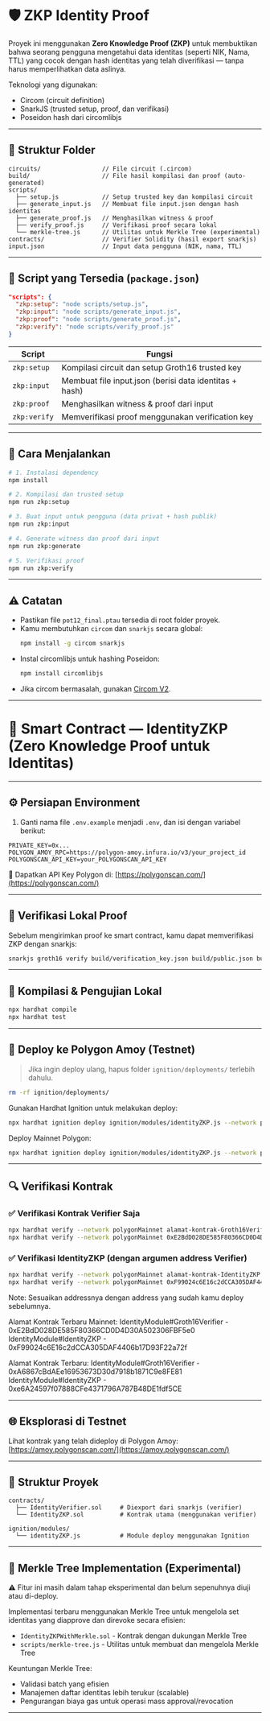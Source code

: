 # 🛡️ ZKP Identity Proof

Proyek ini menggunakan **Zero Knowledge Proof (ZKP)** untuk membuktikan bahwa seorang pengguna mengetahui data identitas (seperti NIK, Nama, TTL) yang cocok dengan hash identitas yang telah diverifikasi — tanpa harus memperlihatkan data aslinya.

Teknologi yang digunakan:
- Circom (circuit definition)
- SnarkJS (trusted setup, proof, dan verifikasi)
- Poseidon hash dari circomlibjs

---

## 📁 Struktur Folder

```
circuits/                 // File circuit (.circom)
build/                    // File hasil kompilasi dan proof (auto-generated)
scripts/
  ├── setup.js            // Setup trusted key dan kompilasi circuit
  ├── generate_input.js   // Membuat file input.json dengan hash identitas
  ├── generate_proof.js   // Menghasilkan witness & proof
  ├── verify_proof.js     // Verifikasi proof secara lokal
  └── merkle-tree.js      // Utilitas untuk Merkle Tree (experimental)
contracts/                // Verifier Solidity (hasil export snarkjs)
input.json                // Input data pengguna (NIK, nama, TTL)
```

---

## 📜 Script yang Tersedia (`package.json`)

```json
"scripts": {
  "zkp:setup": "node scripts/setup.js",
  "zkp:input": "node scripts/generate_input.js",
  "zkp:proof": "node scripts/generate_proof.js",
  "zkp:verify": "node scripts/verify_proof.js"
}
```

| Script | Fungsi |
|--------|--------|
| `zkp:setup` | Kompilasi circuit dan setup Groth16 trusted key |
| `zkp:input` | Membuat file input.json (berisi data identitas + hash) |
| `zkp:proof` | Menghasilkan witness & proof dari input |
| `zkp:verify` | Memverifikasi proof menggunakan verification key |

---

## 🚀 Cara Menjalankan

```bash
# 1. Instalasi dependency
npm install

# 2. Kompilasi dan trusted setup
npm run zkp:setup

# 3. Buat input untuk pengguna (data privat + hash publik)
npm run zkp:input

# 4. Generate witness dan proof dari input
npm run zkp:generate

# 5. Verifikasi proof
npm run zkp:verify
```

---

## ⚠️ Catatan
- Pastikan file `pot12_final.ptau` tersedia di root folder proyek.
- Kamu membutuhkan `circom` dan `snarkjs` secara global:
  ```bash
  npm install -g circom snarkjs
  ```
- Instal circomlibjs untuk hashing Poseidon:
  ```bash
  npm install circomlibjs
  ```
- Jika circom bermasalah, gunakan [Circom V2](https://docs.circom.io/getting-started/installation/#installing-circom).

---


# 🧾 Smart Contract — IdentityZKP (Zero Knowledge Proof untuk Identitas)
---

## ⚙️ Persiapan Environment

1. Ganti nama file `.env.example` menjadi `.env`, dan isi dengan variabel berikut:

```
PRIVATE_KEY=0x...
POLYGON_AMOY_RPC=https://polygon-amoy.infura.io/v3/your_project_id
POLYGONSCAN_API_KEY=your_POLYGONSCAN_API_KEY
```
📎 Dapatkan API Key Polygon di: [https://polygonscan.com/](https://polygonscan.com/)

---

## 🔎 Verifikasi Lokal Proof

Sebelum mengirimkan proof ke smart contract, kamu dapat memverifikasi ZKP dengan snarkjs:

```bash
snarkjs groth16 verify build/verification_key.json build/public.json build/proof.json
```

---

## 🔨 Kompilasi & Pengujian Lokal

```bash
npx hardhat compile
npx hardhat test
```

---

## 🚀 Deploy ke Polygon Amoy (Testnet)

> Jika ingin deploy ulang, hapus folder `ignition/deployments/` terlebih dahulu.
```bash
rm -rf ignition/deployments/
```

Gunakan Hardhat Ignition untuk melakukan deploy:

```bash
npx hardhat ignition deploy ignition/modules/identityZKP.js --network polygonAmoy
```

Deploy Mainnet Polygon:
```bash
npx hardhat ignition deploy ignition/modules/identityZKP.js --network polygonMainnet
```

---

## 🔍 Verifikasi Kontrak

### ✅ Verifikasi Kontrak Verifier Saja

```bash
npx hardhat verify --network polygonMainnet alamat-kontrak-Groth16Verifier
npx hardhat verify --network polygonMainnet 0xE2BdD028DE585F80366CD0D4D30A502306FBF5e0
```

### ✅ Verifikasi IdentityZKP (dengan argumen address Verifier)

```bash
npx hardhat verify --network polygonMainnet alamat-kontrak-IdentityZKP "alamat-kontrak-verifier"
npx hardhat verify --network polygonMainnet 0xF99024c6E16c2dCCA305DAF4406b17D93F22a72f "0xE2BdD028DE585F80366CD0D4D30A502306FBF5e0"
```
Note: Sesuaikan addressnya dengan address yang sudah kamu deploy sebelumnya.

Alamat Kontrak Terbaru Mainnet:
IdentityModule#Groth16Verifier - 0xE2BdD028DE585F80366CD0D4D30A502306FBF5e0
IdentityModule#IdentityZKP - 0xF99024c6E16c2dCCA305DAF4406b17D93F22a72f

Alamat Kontrak Terbaru:
IdentityModule#Groth16Verifier - 0xA6867cBdAEe16953673D30d7918b1871C9e8FE81
IdentityModule#IdentityZKP - 0xe6A24597f07888CFe4371796A787B48DE1fdf5CE

---

## 🌐 Eksplorasi di Testnet

Lihat kontrak yang telah dideploy di Polygon Amoy:
[https://amoy.polygonscan.com/](https://amoy.polygonscan.com/)

---

## 📂 Struktur Proyek

```
contracts/
  ├── IdentityVerifier.sol     # Diexport dari snarkjs (verifier)
  └── IdentityZKP.sol          # Kontrak utama (menggunakan verifier)

ignition/modules/
  └── identityZKP.js           # Module deploy menggunakan Ignition
```

---
## 🌿 Merkle Tree Implementation (Experimental)

⚠️ Fitur ini masih dalam tahap eksperimental dan belum sepenuhnya diuji atau di-deploy.

Implementasi terbaru menggunakan Merkle Tree untuk mengelola set identitas yang diapprove dan direvoke secara efisien:

- `IdentityZKPWithMerkle.sol` - Kontrak dengan dukungan Merkle Tree
- `scripts/merkle-tree.js` - Utilitas untuk membuat dan mengelola Merkle Tree

Keuntungan Merkle Tree:
- Validasi batch yang efisien
- Manajemen daftar identitas lebih terukur (scalable)
- Pengurangan biaya gas untuk operasi mass approval/revocation

---
